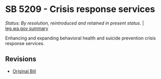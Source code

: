 # SB 5209 - Crisis response services
*Status: By resolution, reintroduced and retained in present status.* | [leg.wa.gov summary](https://app.leg.wa.gov/billsummary?BillNumber=5209&Year=2021)

Enhancing and expanding behavioral health and suicide prevention crisis response services.

## Revisions
* [Original Bill](1/)